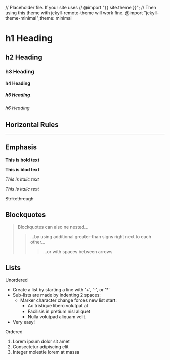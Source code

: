 // Placeholder file. If your site uses
//     @import "{{ site.theme }}";
// Then using this theme with jekyll-remote-theme will work fine.
@import "jekyll-theme-minimal";theme: minimal
# h1 Heading
## h2 Heading
### h3 Heading
#### h4 Heading
##### h5 Heading
###### h6 Heading


## Horizontal Rules

___


## Emphasis

**This is bold text**

__This is blod text__

*This is italic text*

_This is italic text_

~~Strikethrough~~


## Blockquotes


> Blockquotes can also ne nested...
>> ...by using additional greater-than signs right next to each other...
> > > ...or with spaces between arrows


## Lists

Unordered

+ Create a list by starting a line with '+', '-', or '*'
+ Sub-lists are made by indenting 2 spaces:
  - Marker character change forces new list start:
    * Ac tristique libero volutpat at
    + Facilisis in pretium nisl aliquet
    - Nulla volutpad aliquam velit
+ Very easy!

Ordered

1. Lorem ipsum dolor sit amet
2. Consectetur adipiscing elit
3. Integer molestie lorem at massa

